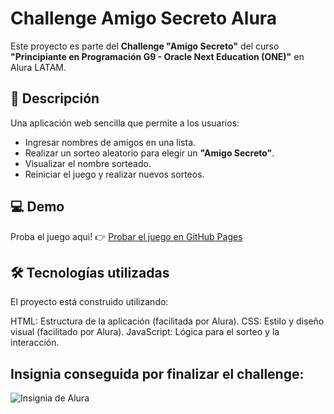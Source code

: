 # Challenge Amigo Secreto Alura
Este proyecto es parte del **Challenge "Amigo Secreto"** del curso  
**"Principiante en Programación G9 - Oracle Next Education (ONE)"** en Alura LATAM.

## 📌 Descripción

Una aplicación web sencilla que permite a los usuarios:

- Ingresar nombres de amigos en una lista.
- Realizar un sorteo aleatorio para elegir un **"Amigo Secreto"**.
- Visualizar el nombre sorteado.
- Reiniciar el juego y realizar nuevos sorteos.

## 💻 Demo

 Proba el juego aqui! 👉 [Probar el juego en GitHub Pages](https://guadalupeporra.github.io/Amigo-secreto-Alura/)

## 🛠️ Tecnologías utilizadas
El proyecto está construido utilizando:

HTML: Estructura de la aplicación (facilitada por Alura).
CSS: Estilo y diseño visual (facilitado por Alura).
JavaScript: Lógica para el sorteo y la interacción.

## Insignia conseguida por finalizar el challenge:

![Insignia de Alura](https://cdn1.gnarususercontent.com.br/6/409216/ff043987-239b-4661-bdb1-7f4ca6092c48.png)


